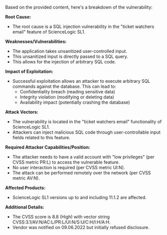 Based on the provided content, here's a breakdown of the vulnerability:

**Root Cause:**
- The root cause is a SQL injection vulnerability in the "ticket watchers email" feature of ScienceLogic SL1.

**Weaknesses/Vulnerabilities:**
- The application takes unsanitized user-controlled input.
- This unsanitized input is directly passed to a SQL query.
- This allows for the injection of arbitrary SQL code.

**Impact of Exploitation:**
- Successful exploitation allows an attacker to execute arbitrary SQL commands against the database. This can lead to:
   - Confidentiality breach (reading sensitive data)
   - Integrity violation (modifying or deleting data)
   - Availability impact (potentially crashing the database)

**Attack Vectors:**
- The vulnerability is located in the "ticket watchers email" functionality of ScienceLogic SL1.
- Attackers can inject malicious SQL code through user-controllable input fields related to this feature.

**Required Attacker Capabilities/Position:**
- The attacker needs to have a valid account with "low privileges" (per CVSS metric PR:L) to access the vulnerable feature.
- No user interaction is required (per CVSS metric UI:N).
- The attack can be performed remotely over the network (per CVSS metric AV:N).

**Affected Products:**
- ScienceLogic SL1 versions up to and including 11.1.2 are affected.

**Additional Details:**
- The CVSS score is 8.8 (High) with vector string CVSS:3.1/AV:N/AC:L/PR:L/UI:N/S:U/C:H/I:H/A:H.
- Vendor was notified on 09.06.2022 but initially refused disclosure.
